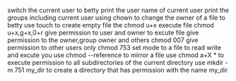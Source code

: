 switch the current user to betty
print the user name of current user
print the groups including current user
using chown to change the owner of a file to betty
use touch to create empty file
the chmod u+x execute file
chmod u+x,g+x,0+r give permission to user and owner to excute file
give permission to the owner,group owner and others
chmod 007 give permission to other users only
chmod 753 set mode to a file to read write and excute
you use chmod --reference to mirror a file
use chmod a+X * to execute permission to all subdirectories of the current directory
use mkdir -m 751 my_dir to create a directory that has permission with the name my_dir
